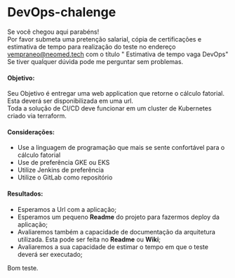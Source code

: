 # DevOps-chalenge

Se você chegou aqui parabéns! <br>
Por favor submeta uma pretenção salarial, cópia de certificações e estimativa de tempo para realização do teste no endereço vempraneo@neomed.tech com o título "<seu nome> Estimativa de tempo vaga DevOps"<br>
Se tiver qualquer dúvida pode me perguntar sem problemas.

#### Objetivo:
Seu Objetivo é entregar uma web application que retorne o cálculo fatorial.<br>
Esta deverá ser disponibilizada em uma url.<br>
Toda a solução de CI/CD deve funcionar em um cluster de Kubernetes criado via terraform.

#### Considerações:
- Use a linguagem de programação que mais se sente confortável para o cálculo fatorial
- Use de preferência GKE ou EKS
- Utilize Jenkins de preferência
- Utilize o GitLab como repositório

#### Resultados:
- Esperamos a Url com a aplicação;
- Esperamos um pequeno **Readme** do projeto para fazermos deploy da aplicação;
- Avaliaremos também a capacidade de documentação da arquitetura utilizada. Esta pode ser feita no **Readme** ou **Wiki**;
- Avaliaremos a sua capacidade de estimar o tempo em que o teste deverá ser executado;


Bom teste.
